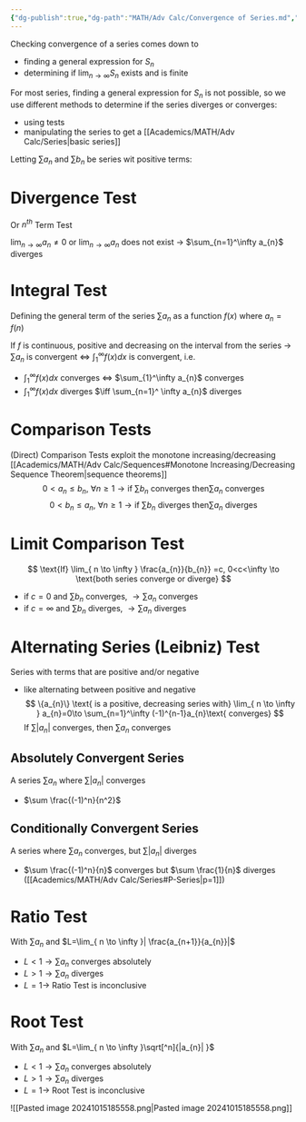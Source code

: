 ```yaml
---
{"dg-publish":true,"dg-path":"MATH/Adv Calc/Convergence of Series.md","permalink":"/math/adv-calc/convergence-of-series/","created":"2024-09-13T12:57:13.927-04:00","updated":"2025-07-08T11:02:45.897-04:00"}
---
```


Checking convergence of a series comes down to
- finding a general expression for $S_{n}$
- determining if $\lim_{ n \to \infty }S_{n}$ exists and is finite

For most series, finding a general expression for $S_{n}$ is not possible, so we use different methods to determine if the series diverges or converges: 
- using tests
- manipulating the series to get a [[Academics/MATH/Adv Calc/Series\|basic series]]

Letting $\sum a_{n}$ and $\sum b_{n}$ be series wit positive terms:
# Divergence Test
Or $n^{th}$ Term Test

$\lim_{ n \to \infty }a_{n}\neq 0$ or $\lim_{ n \to \infty }a_{n}$ does not exist $\to$ $\sum_{n=1}^\infty a_{n}$ diverges
# Integral Test
Defining the general term of the series $\sum a_{n}$ as a function $f(x)$ where $a_{n}=f(n)$

If $f$ is continuous, positive and decreasing on the interval from the series $\to$ $\sum a_{n}$ is convergent $\iff$ $\int_{1}^\infty f(x)dx$  is convergent, i.e.
- $\int_{1}^\infty f(x)dx$ converges $\iff$ $\sum_{1}^\infty a_{n}$ converges
- $\int_{1}^\infty f(x)dx$ diverges $\iff \sum_{n=1}^ \infty a_{n}$ diverges
# Comparison Tests
(Direct) Comparison Tests exploit the monotone increasing/decreasing [[Academics/MATH/Adv Calc/Sequences#Monotone Increasing/Decreasing Sequence Theorem\|sequence theorems]]
$$
0<a_{n}\leq b_{n} ,\ \forall n\geq1 \to \text{if } \sum b_{n} \text{ converges then} \sum a_{n} \text{ converges}
$$
$$
0<b_{n}\leq a_{n} ,\ \forall n\geq1 \to \text{if } \sum b_{n} \text{ diverges then} \sum a_{n} \text{ diverges}
$$
# Limit Comparison Test
$$
\text{If} \lim_{ n \to \infty } \frac{a_{n}}{b_{n}} =c, 0<c<\infty \to \text{both series converge or diverge}
$$
- if $c=0$ and $\sum b_{n}$ converges, $\to \sum a_{n}$ converges
- if $c=\infty$ and $\sum b_{n}$ diverges, $\to \sum a_{n}$ diverges

# Alternating Series (Leibniz) Test
Series with terms that are positive and/or negative
- like alternating between positive and negative
$$
\{a_{n}\} \text{ is a positive, decreasing series with} \lim_{ n \to \infty } a_{n}=0\to \sum_{n=1}^\infty (-1)^{n-1}a_{n}\text{ converges}
$$
If $\sum|a_{n}|$ converges, then $\sum a_{n}$ converges
## Absolutely Convergent Series
A series $\sum a_{n}$ where $\sum|a_{n}|$ converges
- $\sum \frac{(-1)^n}{n^2}$
## Conditionally Convergent Series
A series where $\sum a_{n}$ converges, but $\sum|a_{n}|$ diverges
- $\sum \frac{(-1)^n}{n}$ converges but $\sum \frac{1}{n}$ diverges ([[Academics/MATH/Adv Calc/Series#P-Series\|p=1]])
# Ratio Test
With $\sum a_{n}$ and $L=\lim_{ n \to \infty }| \frac{a_{n+1}}{a_{n}}|$
- $L<1 \to \sum a_{n}$ converges absolutely
- $L>1\to \sum a_{n}$ diverges
- $L=1\to$ Ratio Test is inconclusive
# Root Test
With $\sum a_{n}$ and $L=\lim_{ n \to \infty }\sqrt[^n]{|a_{n}|  }$
- $L<1 \to \sum a_{n}$ converges absolutely
- $L>1\to \sum a_{n}$ diverges
- $L=1\to$ Root Test is inconclusive

<!--⚠️Imgur upload failed, check dev console-->
![[Pasted image 20241015185558.png\|Pasted image 20241015185558.png]]